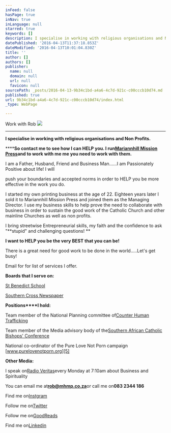```yaml
---
inFeed: false
hasPage: true
inNav: true
inLanguage: null
starred: true
keywords: []
description: I specialise in working with religious organisations and Non Profits.
datePublished: '2016-04-13T11:37:18.853Z'
dateModified: '2016-04-13T10:01:04.830Z'
title: ''
author: []
authors: []
publisher:
  name: null
  domain: null
  url: null
  favicon: null
sourcePath: _posts/2016-04-13-9b34c1bd-a4a6-4c7d-921c-c00cccb10d74.md
published: true
url: 9b34c1bd-a4a6-4c7d-921c-c00cccb10d74/index.html
_type: WebPage

---
```

Work with Rob
![](https://the-grid-user-content.s3-us-west-2.amazonaws.com/a2793950-2713-4c8b-a09c-eaa8c3443c74.jpg)

****

**I specialise in working with religious organisations and Non Profits.**

******So contact me to see how I can HELP you.  I run[Mariannhill Mission Press][0]and to work with me me you need to work with them.**

I am a Father, Husband, Friend and Business Man......I am Passionately Positive about life! I will

push your boundaries and accepted norms in order to HELP you be more effective in the work you do. 

I started my own printing business at the age of 22\. Eighteen years later I sold it to Mariannhill Mission Press and joined them as the Managing Director.   I use my business skills to help prove the need to collaborate with business in order to sustain the good work of the Catholic Church and other mainline Churches as well as non profits.

I bring streetwise Entrepreneurial skills, my faith and the confidence to ask "**stupid" and challenging questions!  **

**I want to HELP you be the very BEST that you can be!**

There is a great need for good work to be done in the world.....Let's get busy!

Email for for list of services I offer.

**Boards that I serve on:**

[St Benedict School][1]

[Southern Cross Newspaper][2]

**Positions****I hold:**

Team member of the National Planning committee of[Counter Human Trafficking][3]

Team member of the Media advisory body of the[Southern African Catholic Bishops' Conference][4]

National co-ordinator of the Pure Love Not Porn campaign [www.purelovenotporn.org][5]

**Other Media:**

I speak on[Radio Veritas][6]every Monday at 7:10am about Business and Spirituality

You can email me at**rob@mhmp.co.za**or call me on**083 2344 186**

Find me on[Instgram][7]

Follow me on[Twitter ][8]

Follow me on[GoodReads][9]

Find me on[Linkedin ][10]

[0]: http://mariannhillpress.co.za/
[1]: http://www.stbenedictschool.co.za/
[2]: http://www.scross.co.za/
[3]: http://endhumantrafficking.co.za/
[4]: http://www.sacbc.org.za/
[5]: http://pure%20love%20not%20porn/
[6]: http://www.radioveritas.co.za/
[7]: http://instagram.com/robriedlinger/
[8]: https://twitter.com/creativerob
[9]: https://www.goodreads.com/review/list/4574651
[10]: https://www.linkedin.com/profile/view?id=AAIAAAKD4CsBUSll5V8Rza9sXMpGkTHPe_nQDsQ&trk=nav_responsive_tab_profile_pic